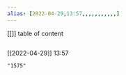 ```yaml
---
alias: [2022-04-29,13:57,,,,,,,,,,,]
---
```

[[]]
table of content
```toc
```

[[2022-04-29]] 13:57

```query
"1575"
```